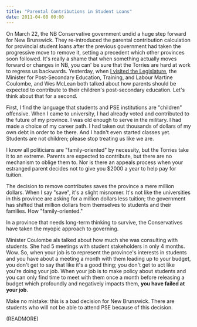 ```yaml
---
title: "Parental Contributions in Student Loans"
date: 2011-04-08 00:00
---
```


On March 22, the NB Conservative government undid a huge step forward for New Brunswick. They re-introduced the parental contribution calculation for provincial student loans after the previous government had taken the progressive move to remove it, setting a precedent which other provinces soon followed. It's really a shame that when something actually moves forward or changes in NB, you can' be sure that the Torries are hard at work to regress us backwards. Yesterday, when [I visited the Legislature](/blog/visit-to-the-legislature/), the Minister for Post-Secondary Education, Training, and Labour Martine Coulombe, and&nbsp;Wes McLean both talked about how parents should be expected to contribute to their children's post-secondary education. Let's think about that for a second.

First, I find the language that students and PSE institutions are "children" offensive. When I came to university, I had already voted and contributed to the future of my province. I was old enough to serve in the military. I had made a choice of my career path. I had taken out thousands of dollars of my own debt in order to be there. And I hadn't even started classes yet. Students are not children; please stop treating us like we are.

I know all politicians are "family-oriented" by necessity, but the Torries take it to an extreme. Parents are expected to contribute, but there are no mechanism to oblige them to. Nor is there an appeals process when your estranged parent decides not to give you $2000 a year to help pay for tuition.

The decision to remove contributes saves the province a mere million dollars. When I say "save", it's a slight misnomer. It's not like the universities in this province are asking for a million dollars less tuition; the government has shifted that million dollars from themselves to students and their families. How "family-oriented."

In a province that needs long-term thinking to survive, the Conservatives have taken the myopic approach to governing.

Minister Coulombe als talked about how much she was consulting with students. She had 5 meetings with student stakeholders in only 4 months. Wow. So, when your job is to represent the province's interests in students and you have about a meeting a month with them leading up to your budget, you don't get to say that like it's a good thing; you don't get to act like you're doing your job. When your job is to make policy about students and you can only find time to meet with them once a month before releasing a budget which profoundly and negatively impacts them, **you have failed at your job**.

Make no mistake: this is a bad decision for New Brunswick. There are students who will not be able to attend PSE because of this decision.

(READMORE)

